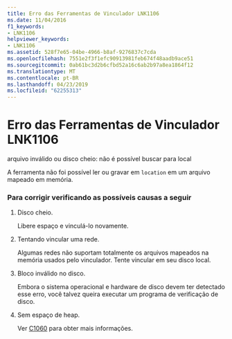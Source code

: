 ```yaml
---
title: Erro das Ferramentas de Vinculador LNK1106
ms.date: 11/04/2016
f1_keywords:
- LNK1106
helpviewer_keywords:
- LNK1106
ms.assetid: 528f7e65-04be-4966-b8af-9276837c7cda
ms.openlocfilehash: 7551e2f3f1efc90913981feb674f48aadb9ace51
ms.sourcegitcommit: 0ab61bc3d2b6cfbd52a16c6ab2b97a8ea1864f12
ms.translationtype: MT
ms.contentlocale: pt-BR
ms.lasthandoff: 04/23/2019
ms.locfileid: "62255313"
---
```

# <a name="linker-tools-error-lnk1106"></a>Erro das Ferramentas de Vinculador LNK1106

arquivo inválido ou disco cheio: não é possível buscar para local

A ferramenta não foi possível ler ou gravar em `location` em um arquivo mapeado em memória.

### <a name="to-fix-by-checking-the-following-possible-causes"></a>Para corrigir verificando as possíveis causas a seguir

1. Disco cheio.

   Libere espaço e vinculá-lo novamente.

1. Tentando vincular uma rede.

   Algumas redes não suportam totalmente os arquivos mapeados na memória usados pelo vinculador. Tente vincular em seu disco local.

1. Bloco inválido no disco.

   Embora o sistema operacional e hardware de disco devem ter detectado esse erro, você talvez queira executar um programa de verificação de disco.

1. Sem espaço de heap.

   Ver [C1060](../../error-messages/compiler-errors-1/fatal-error-c1060.md) para obter mais informações.